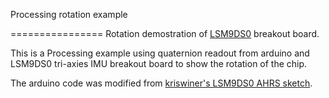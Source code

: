 Processing rotation example

================
Rotation demostration of [LSM9DS0](https://www.sparkfun.com/products/12636) breakout board.

This is a Processing example using quaternion readout from arduino and LSM9DS0 tri-axies IMU breakout board
to show the rotation of the chip. 

The arduino code was modified from [kriswiner's LSM9DS0 AHRS sketch](https://github.com/kriswiner/LSM9DS0).
